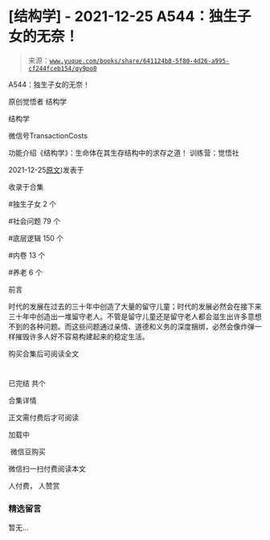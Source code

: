 # [结构学] - 2021-12-25 A544：独生子女的无奈！

> 来源：[`www.yuque.com/books/share/641124b8-5f80-4d26-a995-cf244fceb154/qy9po0`](https://www.yuque.com/books/share/641124b8-5f80-4d26-a995-cf244fceb154/qy9po0)



A544：独生子女的无奈！ 

原创觉悟者 结构学 

结构学 

微信号TransactionCosts 

功能介绍《结构学》：生命体在其生存结构中的求存之道！ 训练营：觉悟社 

2021-12-25[原文](https://mp.weixin.qq.com/s?__biz=MzIzMDYwOTM0Mg==&mid=2247486800&idx=1&sn=1b9d987acf45d205c1cc74665826639d&chksm=e8b19581dfc61c971ad9b20f6739894437f102188548f94d27a9e67e8334043446893fdd1b36#rd))发表于 

收录于合集 

#独生子女 2 个 

#社会问题 79 个 

#底层逻辑 150 个 

#内卷 13 个 

#养老 6 个 

前言 

时代的发展在过去的三十年中创造了大量的留守儿童；时代的发展必然会在接下来三十年中创造出一堆留守老人。不管是留守儿童还是留守老人都会滋生出许多意想不到的各种问题。而这些问题通过亲情、道德和义务的深度捆绑，必然会像炸弹一样摧毁许多人好不容易构建起来的稳定生活。 

购买合集后可阅读全文 

# 

已完结 共个 

合集详情 

正文需付费后才可阅读 

加载中 

 微信豆购买 

微信扫一扫付费阅读本文 

人付费， 人赞赏 

### 精选留言 

暂无...